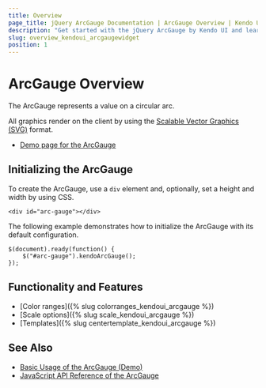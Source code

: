 ```yaml
---
title: Overview
page_title: jQuery ArcGauge Documentation | ArcGauge Overview | Kendo UI
description: "Get started with the jQuery ArcGauge by Kendo UI and learn how to create, initialize, and enable the widget."
slug: overview_kendoui_arcgaugewidget
position: 1
---
```


# ArcGauge Overview

The ArcGauge represents a value on a circular arc.

All graphics render on the client by using the [Scalable Vector Graphics (SVG)](https://en.wikipedia.org/wiki/Scalable_Vector_Graphics) format.

* [Demo page for the ArcGauge](https://demos.telerik.com/kendo-ui/arc-gauge/index)

## Initializing the ArcGauge

To create the ArcGauge, use a `div` element and, optionally, set a height and width by using CSS.

    <div id="arc-gauge"></div>

The following example demonstrates how to initialize the ArcGauge with its default configuration.

	$(document).ready(function() {
    	$("#arc-gauge").kendoArcGauge();
   	});

## Functionality and Features

* [Color ranges]({% slug colorranges_kendoui_arcgauge %})
* [Scale options]({% slug scale_kendoui_arcgauge %})
* [Templates]({% slug centertemplate_kendoui_arcgauge %})

## See Also

* [Basic Usage of the ArcGauge (Demo)](https://demos.telerik.com/kendo-ui/arc-gauge/index)
* [JavaScript API Reference of the ArcGauge](/api/javascript/dataviz/ui/arcgauge)
